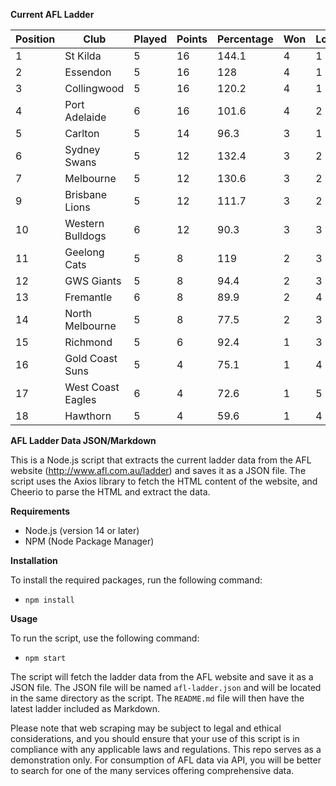 **Current AFL Ladder**

| Position | Club | Played | Points | Percentage | Won | Lost | Drawn | PF | PA |
| -------- | ---- | ------ | ------ | ---------- | --- | ---- | ----- | -- | -- |
| 1 | St Kilda | 5 | 16 | 144.1 | 4 | 1 | 0 | 428 | 297 |
| 2 | Essendon | 5 | 16 | 128 | 4 | 1 | 0 | 498 | 389 |
| 3 | Collingwood | 5 | 16 | 120.2 | 4 | 1 | 0 | 476 | 396 |
| 4 | Port Adelaide | 6 | 16 | 101.6 | 4 | 2 | 0 | 521 | 513 |
| 5 | Carlton | 5 | 14 | 96.3 | 3 | 1 | 1 | 391 | 406 |
| 6 | Sydney Swans | 5 | 12 | 132.4 | 3 | 2 | 0 | 498 | 376 |
| 7 | Melbourne | 5 | 12 | 130.6 | 3 | 2 | 0 | 534 | 409 |
| 9 | Brisbane Lions | 5 | 12 | 111.7 | 3 | 2 | 0 | 486 | 435 |
| 10 | Western Bulldogs | 6 | 12 | 90.3 | 3 | 3 | 0 | 436 | 483 |
| 11 | Geelong Cats | 5 | 8 | 119 | 2 | 3 | 0 | 502 | 422 |
| 12 | GWS Giants | 5 | 8 | 94.4 | 2 | 3 | 0 | 403 | 427 |
| 13 | Fremantle | 6 | 8 | 89.9 | 2 | 4 | 0 | 473 | 526 |
| 14 | North Melbourne | 5 | 8 | 77.5 | 2 | 3 | 0 | 382 | 493 |
| 15 | Richmond | 5 | 6 | 92.4 | 1 | 3 | 1 | 377 | 408 |
| 16 | Gold Coast Suns | 5 | 4 | 75.1 | 1 | 4 | 0 | 364 | 485 |
| 17 | West Coast Eagles | 6 | 4 | 72.6 | 1 | 5 | 0 | 470 | 647 |
| 18 | Hawthorn | 5 | 4 | 59.6 | 1 | 4 | 0 | 302 | 507 |

**AFL Ladder Data JSON/Markdown**

This is a Node.js script that extracts the current ladder data from the AFL website (http://www.afl.com.au/ladder) and saves it as a JSON file. The script uses the Axios library to fetch the HTML content of the website, and Cheerio to parse the HTML and extract the data.

**Requirements**

- Node.js (version 14 or later)
- NPM (Node Package Manager)

**Installation**

To install the required packages, run the following command:

 - `npm install`

**Usage**

To run the script, use the following command:

 - `npm start`

The script will fetch the ladder data from the AFL website and save it as a JSON file. The JSON file will be named `afl-ladder.json` and will be located in the same directory as the script. The `README.md` file will then have the latest ladder included as Markdown.

Please note that web scraping may be subject to legal and ethical considerations, and you should ensure that your use of this script is in compliance with any applicable laws and regulations. This repo serves as a demonstration only. For consumption of AFL data via API, you will be better to search for one of the many services offering comprehensive data.
